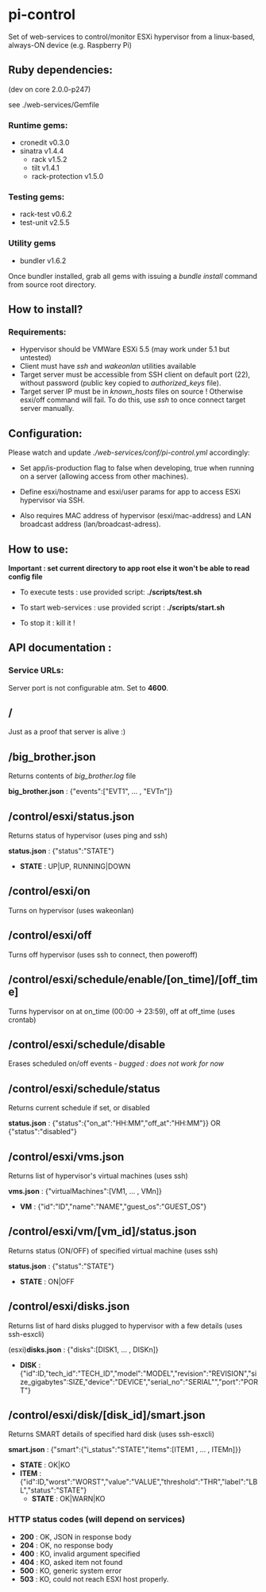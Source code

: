 pi-control
==========

Set of web-services to control/monitor ESXi hypervisor from a linux-based, always-ON device (e.g. Raspberry Pi)

Ruby dependencies:
------------------
(dev on core 2.0.0-p247)

see ./web-services/Gemfile

### Runtime gems:
- cronedit v0.3.0
- sinatra v1.4.4
  - rack v1.5.2
  - tilt v1.4.1
  - rack-protection v1.5.0

### Testing gems:
- rack-test v0.6.2
- test-unit v2.5.5

### Utility gems
- bundler v1.6.2

Once bundler installed, grab all gems with issuing a *bundle install* command from source root directory.

How to install?
---------------

### Requirements:
- Hypervisor should be VMWare ESXi 5.5 (may work under 5.1 but untested)
- Client must have *ssh* and *wakeonlan* utilities available
- Target server must be accessible from SSH client on default port (22), without password (public key copied to *authorized_keys* file).
- Target server IP must be in *known_hosts* files on source ! Otherwise esxi/off command will fail. To do this, use *ssh* to once connect target server manually.

Configuration:
--------------
Please watch and update *./web-services/conf/pi-control.yml* accordingly:

- Set app/is-production flag to false when developing, true when running on a server (allowing access from other machines).

- Define esxi/hostname and esxi/user params for app to access ESXi hypervisor via SSH.

- Also requires MAC address of hypervisor (esxi/mac-address) and LAN broadcast address (lan/broadcast-adress).

How to use:
-----------
**Important : set current directory to app root else it won't be able to read config file**

- To execute tests : use provided script: **./scripts/test.sh**

- To start web-services : use provided script : **./scripts/start.sh**

- To stop it : kill it !

API documentation :
-------------------

### Service URLs:
Server port is not configurable atm. Set to **4600**.

## /
Just as a proof that server is alive :)

## /big_brother.json
Returns contents of *big_brother.log* file

**big_brother.json** : {"events":["EVT1", ... , "EVTn"]}

## /control/esxi/status.json
Returns status of hypervisor (uses ping and ssh)

**status.json** : {"status":"STATE"}
- **STATE** :  UP|UP, RUNNING|DOWN

## /control/esxi/on
Turns on hypervisor (uses wakeonlan)

## /control/esxi/off
Turns off hypervisor (uses ssh to connect, then poweroff)

## /control/esxi/schedule/enable/[on_time]/[off_time]
Turns hypervisor on at on_time (00:00 -> 23:59), off at off_time (uses crontab)

## /control/esxi/schedule/disable
Erases scheduled on/off events - *bugged : does not work for now*

## /control/esxi/schedule/status
Returns current schedule if set, or disabled

**status.json** : {"status":{"on_at":"HH:MM","off_at":"HH:MM"}} OR {"status":"disabled"}

## /control/esxi/vms.json
Returns list of hypervisor's virtual machines (uses ssh)

**vms.json** : {"virtualMachines":[VM1, ... , VMn]}
- **VM** : {"id":"ID","name":"NAME","guest_os":"GUEST_OS"}

## /control/esxi/vm/[vm_id]/status.json 
Returns status (ON/OFF) of specified virtual machine (uses ssh)

**status.json** : {"status":"STATE"}
- **STATE** : ON|OFF

## /control/esxi/disks.json
Returns list of hard disks plugged to hypervisor with a few details (uses ssh-esxcli)

(esxi)**disks.json** : {"disks":[DISK1, ... , DISKn]}
- **DISK** : {"id":ID,"tech_id":"TECH_ID","model":"MODEL","revision":"REVISION","size_gigabytes":SIZE,"device":"DEVICE","serial_no":"SERIAL"","port":"PORT"}

## /control/esxi/disk/[disk_id]/smart.json
Returns SMART details of specified hard disk (uses ssh-esxcli)

**smart.json** : {"smart":{"i_status":"STATE","items":[ITEM1 , ... , ITEMn]}}
- **STATE** : OK|KO
- **ITEM** : {"id":ID,"worst":"WORST","value":"VALUE","threshold":"THR","label":"LBL","status":"STATE"}
  - **STATE** : OK|WARN|KO
  
### HTTP status codes (will depend on services)
- **200** : OK, JSON in response body
- **204** : OK, no response body
- **400** : KO, invalid argument specified
- **404** : KO, asked item not found
- **500** : KO, generic system error
- **503** : KO, could not reach ESXI host properly.